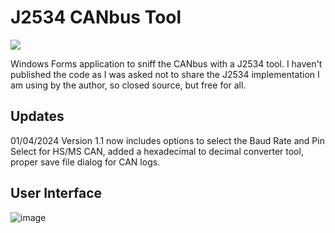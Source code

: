 

# J2534 CANbus Tool
  <a href="https://testerpresent.com.au/"><img src="https://img.shields.io/badge/Tester Present -Specialist Automotive Solutions-blue" /></a>    

Windows Forms application to sniff the CANbus with a J2534 tool. I haven't published the code as I was asked not to share the J2534 implementation I am using by the author, so closed source, but free for all. 

## Updates
01/04/2024 Version 1.1 now includes options to select the Baud Rate and Pin Select for HS/MS CAN, added a hexadecimal to decimal converter tool, proper save file dialog for CAN logs.

## User Interface
![image](https://github.com/jakka351/J2534CANbusTool/assets/57064943/60dcada0-dded-42d1-a233-314e3563e63b)

